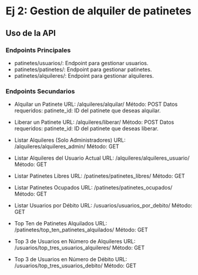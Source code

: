 # Ej 2: Gestion de alquiler de patinetes

## Uso de la API
### Endpoints Principales

- patinetes/usuarios/: Endpoint para gestionar usuarios.
- patinetes/patinetes/: Endpoint para gestionar patinetes.
- patinetes/alquileres/: Endpoint para gestionar alquileres.

### Endpoints Secundarios

- Alquilar un Patinete
URL: /alquileres/alquilar/
Método: POST
Datos requeridos:
patinete_id: ID del patinete que deseas alquilar.


- Liberar un Patinete
URL: /alquileres/liberar/
Método: POST
Datos requeridos:
patinete_id: ID del patinete que deseas liberar.


- Listar Alquileres (Solo Administradores)
URL: /alquileres/alquileres_admin/
Método: GET


- Listar Alquileres del Usuario Actual
URL: /alquileres/alquileres_usuario/
Método: GET


- Listar Patinetes Libres
URL: /patinetes/patinetes_libres/
Método: GET


- Listar Patinetes Ocupados
URL: /patinetes/patinetes_ocupados/
Método: GET


- Listar Usuarios por Débito
URL: /usuarios/usuarios_por_debito/
Método: GET


- Top Ten de Patinetes Alquilados
URL: /patinetes/top_ten_patinetes_alquilados/
Método: GET


- Top 3 de Usuarios en Número de Alquileres
URL: /usuarios/top_tres_usuarios_alquileres/
Método: GET


- Top 3 de Usuarios en Número de Débito
URL: /usuarios/top_tres_usuarios_debito/
Método: GET
